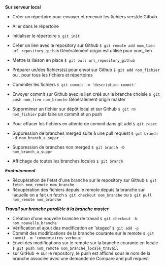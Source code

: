 **Sur serveur local**
- Créer un répertoire pour envoyer et recevoir les fichiers vers/de Github
- Aller dans le répertoire
- Initialiser le répertoire ``` $ git init ```
- Créer un lien avec le repository sur Github ``` $ git remote add nom_lien url_repository_github ``` Généralement origin est utilisé pour nom_lien
- Mettre la liaison en place  ``` $ git pull url_repository_github ```
- Préparer un/des fichiers(s) pour envoi sur Github ``` $ git add nom_fichier ``` ou . pour tous les fichiers et répertoires
- Commiter les fichiers ``` $ git commit -m 'description commit' ```
- Envoyer commit sur Github avec le lien créé sur la branche choisie ``` $ git push nom_lien nom_branche ``` Généralement origin master

- Supprmimer un fichier sur dépôt local et sur Github ``` $ git rm nom_fichier ``` puis faire un commit et un push
- Pour effacer les fichiers en attente de commit dans git add ``` $ git reset ```

- Suppression de branches merged suite à une pull request ``` $ git branch -d nom_branch_a_suppr ```
- Suppression de branches non merged ``` $ git branch -D nom_branch_a_suppr ```
- Affichage de toutes les branches locales ``` $ git branch ```

***Enchainement***
- Récupération de l'état d'une branche sur le repository sur Github ``` $ git fetch nom_remote nom_branche ```
- Récupération des fichiers depuis le remote depuis la branche sur laquelle on a fait un fetch ``` $ git checkout nom_branche ``` ou ``` $ git pull nom_remote nom_branche ```

***Travail sur branche parallèle à la branche master***
- Création d'une nouvelle branche de travail ``` $ git checkout -b nom_nouvelle_branche ```
- Vérification et ajout des modification en 'staged' ``` $ git add -p ```
- Commit des modifications de la branche courante sur le remote ``` $ git commit -m 'commentaires verbeux' ```
- Envoi des modifications sur le remote sur la branche courante en locale ``` $ git push nom_remote nom_branche_locale_travail ```
- sur GitHub => sur le repository, le push est affiché sous le nom de la branche associée avec une demande de Compare and pull request
